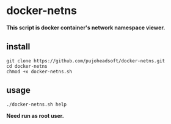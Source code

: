 # docker-netns

**This script is docker container's network namespace viewer.**

## install

```shell
git clone https://github.com/pujoheadsoft/docker-netns.git
cd docker-netns
chmod +x docker-netns.sh 
```

## usage
```shell
./docker-netns.sh help
```
**Need run as root user.**
